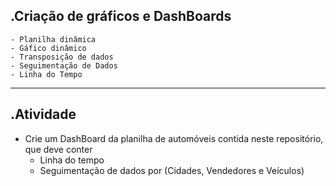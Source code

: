 .Criação de gráficos e DashBoards
-----------
	- Planilha dinâmica
	- Gáfico dinâmico
	- Transposição de dados
	- Seguimentação de Dados
	- Linha do Tempo
-----------
.Atividade
-----------
- Crie um DashBoard da planilha de automóveis contida neste repositório, que deve conter
	- Linha do tempo
	- Seguimentação de dados por (Cidades, Vendedores e Veículos)